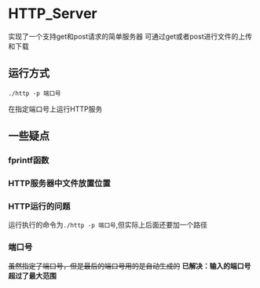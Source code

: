 # HTTP_Server

实现了一个支持get和post请求的简单服务器
可通过get或者post进行文件的上传和下载

## 运行方式

```shell
./http -p 端口号
```

在指定端口号上运行HTTP服务

## 一些疑点

### fprintf函数

### HTTP服务器中文件放置位置

### HTTP运行的问题

运行执行的命令为`./http -p 端口号`,但实际上后面还要加一个路径

### 端口号

~~虽然指定了端口号，但是最后的端口号用的是自动生成的~~
**已解决：输入的端口号超过了最大范围**
